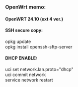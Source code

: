 ### OpenWrt memo:
#### OpenWRT 24.10 (ext 4 ver.)
#### SSH secure copy:
opkg update\
opkg install openssh-sftp-server
#### DHCP ENABLE:
uci set network.lan.proto="dhcp"\
uci commit network\
service network restart